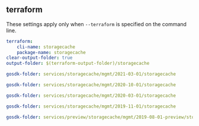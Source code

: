 
## terraform

These settings apply only when `--terraform` is specified on the command line.

``` yaml $(terraform)
terraform:
    cli-name: storagecache
    package-name: storagecache
clear-output-folder: true
output-folder: $(terraform-output-folder)/storagecache
```

``` yaml $(tag) == 'package-2021-03' && $(terraform)
gosdk-folder: services/storagecache/mgmt/2021-03-01/storagecache
```

``` yaml $(tag) == 'package-2020-10-01' && $(terraform)
gosdk-folder: services/storagecache/mgmt/2020-10-01/storagecache
```

``` yaml $(tag) == 'package-2020-03-01' && $(terraform)
gosdk-folder: services/storagecache/mgmt/2020-03-01/storagecache
```

``` yaml $(tag) == 'package-2019-11-01' && $(terraform)
gosdk-folder: services/storagecache/mgmt/2019-11-01/storagecache
```

```yaml $(tag) == 'package-2019-08' && $(terraform)
gosdk-folder: services/preview/storagecache/mgmt/2019-08-01-preview/storagecache
```
